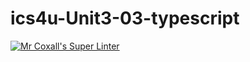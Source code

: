 # ics4u-Unit3-03-typescript

[![Mr Coxall's Super Linter](https://github.com/Peter-Gemmell/ics4u-Unit3-03-typescript/workflows/Mr%20Coxall's%20Super%20Linter/badge.svg)](https://github.com/Peter-Gemmell/ics4u-Unit3-03-typescript/actions/)
